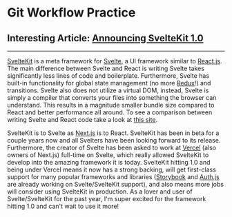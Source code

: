 # Git Workflow Practice

## Interesting Article: [Announcing SvelteKit 1.0](https://svelte.dev/blog/announcing-sveltekit-1.0)

---

[SvelteKit](https://kit.svelte.dev/) is a meta framework for [Svelte](https://svelte.dev/), a UI framework similar to [React.js](https://reactjs.org/). The main difference between Svelte and React is writing Svelte takes significantly less lines of code and boilerplate. Furthermore, Svelte has built-in functionality for global state management (no more [Redux](https://redux.js.org/)!) and transitions. Svelte also does not utilize a virtual DOM, instead, Svelte is simply a compiler that converts your files into something the browser can understand. This results in a magnitude smaller bundle size compared to React and better performance all around. To see a comparison between writing Svelte and React code take a look at [this site](https://component-party.dev/).

SvelteKit is to Svelte as [Next.js](https://nextjs.org/) is to React. SvelteKit has been in beta for a couple years now and all Svelters have been looking forward to its release. Furthermore, the creator of Svelte has been asked to work at [Vercel](https://vercel.com/) (also owners of Next.js) full-time on Svelte, which really allowed SvelteKit to develop into the amazing framework it is today. SvelteKit hitting 1.0 and being under Vercel means it now has a strong backing, will get first-class support for many popular frameworks and libraries ([Storybook](https://storybook.js.org/) and [Auth.js](https://authjs.dev/) are already working on Svelte/SvelteKit support), and also means more jobs will consider using SvelteKit in production. As a lover and user of Svelte/SvelteKit for the past year, I'm super excited for the framework hitting 1.0 and can't wait to use it more!
